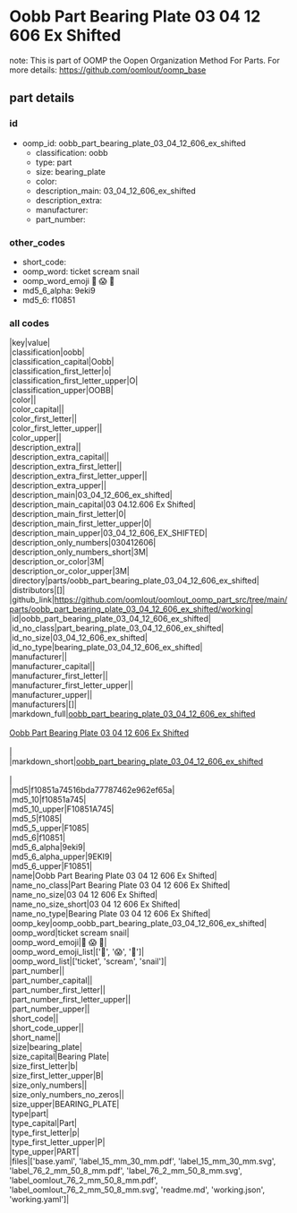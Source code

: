 # Oobb Part Bearing Plate 03 04 12 606 Ex Shifted  

note: This is part of OOMP the Oopen Organization Method For Parts. For more details: https://github.com/oomlout/oomp_base

##  part details





### id
* oomp_id: oobb_part_bearing_plate_03_04_12_606_ex_shifted
  * classification: oobb
  * type: part
  * size: bearing_plate
  * color: 
  * description_main: 03_04_12_606_ex_shifted
  * description_extra: 
  * manufacturer: 
  * part_number: 

### other_codes
* short_code: 
* oomp_word: ticket scream snail
* oomp_word_emoji :ticket: :scream: :snail:
* md5_6_alpha: 9eki9
* md5_6: f10851

### all codes 
|key|value|  
|classification|oobb|  
|classification_capital|Oobb|  
|classification_first_letter|o|  
|classification_first_letter_upper|O|  
|classification_upper|OOBB|  
|color||  
|color_capital||  
|color_first_letter||  
|color_first_letter_upper||  
|color_upper||  
|description_extra||  
|description_extra_capital||  
|description_extra_first_letter||  
|description_extra_first_letter_upper||  
|description_extra_upper||  
|description_main|03_04_12_606_ex_shifted|  
|description_main_capital|03 04.12.606 Ex Shifted|  
|description_main_first_letter|0|  
|description_main_first_letter_upper|0|  
|description_main_upper|03_04_12_606_EX_SHIFTED|  
|description_only_numbers|030412606|  
|description_only_numbers_short|3M|  
|description_or_color|3M|  
|description_or_color_upper|3M|  
|directory|parts/oobb_part_bearing_plate_03_04_12_606_ex_shifted|  
|distributors|[]|  
|github_link|https://github.com/oomlout/oomlout_oomp_part_src/tree/main/parts/oobb_part_bearing_plate_03_04_12_606_ex_shifted/working|  
|id|oobb_part_bearing_plate_03_04_12_606_ex_shifted|  
|id_no_class|part_bearing_plate_03_04_12_606_ex_shifted|  
|id_no_size|03_04_12_606_ex_shifted|  
|id_no_type|bearing_plate_03_04_12_606_ex_shifted|  
|manufacturer||  
|manufacturer_capital||  
|manufacturer_first_letter||  
|manufacturer_first_letter_upper||  
|manufacturer_upper||  
|manufacturers|[]|  
|markdown_full|[oobb_part_bearing_plate_03_04_12_606_ex_shifted](https://github.com/oomlout/oomlout_oomp_part_src/tree/main/parts/oobb_part_bearing_plate_03_04_12_606_ex_shifted/working)<br>[](https://github.com/oomlout/oomlout_oomp_part_src/tree/main/parts/oobb_part_bearing_plate_03_04_12_606_ex_shifted/working)<br>[Oobb Part Bearing Plate 03 04 12 606 Ex Shifted](https://github.com/oomlout/oomlout_oomp_part_src/tree/main/parts/oobb_part_bearing_plate_03_04_12_606_ex_shifted/working)<br><br>|  
|markdown_short|[oobb_part_bearing_plate_03_04_12_606_ex_shifted](https://github.com/oomlout/oomlout_oomp_part_src/tree/main/parts/oobb_part_bearing_plate_03_04_12_606_ex_shifted/working)<br><br>|  
|md5|f10851a74516bda77787462e962ef65a|  
|md5_10|f10851a745|  
|md5_10_upper|F10851A745|  
|md5_5|f1085|  
|md5_5_upper|F1085|  
|md5_6|f10851|  
|md5_6_alpha|9eki9|  
|md5_6_alpha_upper|9EKI9|  
|md5_6_upper|F10851|  
|name|Oobb Part Bearing Plate 03 04 12 606 Ex Shifted|  
|name_no_class|Part Bearing Plate 03 04 12 606 Ex Shifted|  
|name_no_size|03 04 12 606 Ex Shifted|  
|name_no_size_short|03 04 12 606 Ex Shifted|  
|name_no_type|Bearing Plate 03 04 12 606 Ex Shifted|  
|oomp_key|oomp_oobb_part_bearing_plate_03_04_12_606_ex_shifted|  
|oomp_word|ticket scream snail|  
|oomp_word_emoji|:ticket: :scream: :snail:|  
|oomp_word_emoji_list|[':ticket:', ':scream:', ':snail:']|  
|oomp_word_list|['ticket', 'scream', 'snail']|  
|part_number||  
|part_number_capital||  
|part_number_first_letter||  
|part_number_first_letter_upper||  
|part_number_upper||  
|short_code||  
|short_code_upper||  
|short_name||  
|size|bearing_plate|  
|size_capital|Bearing Plate|  
|size_first_letter|b|  
|size_first_letter_upper|B|  
|size_only_numbers||  
|size_only_numbers_no_zeros||  
|size_upper|BEARING_PLATE|  
|type|part|  
|type_capital|Part|  
|type_first_letter|p|  
|type_first_letter_upper|P|  
|type_upper|PART|  
|files|['base.yaml', 'label_15_mm_30_mm.pdf', 'label_15_mm_30_mm.svg', 'label_76_2_mm_50_8_mm.pdf', 'label_76_2_mm_50_8_mm.svg', 'label_oomlout_76_2_mm_50_8_mm.pdf', 'label_oomlout_76_2_mm_50_8_mm.svg', 'readme.md', 'working.json', 'working.yaml']|  
